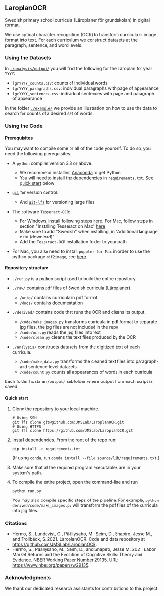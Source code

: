 ## LaroplanOCR

Swedish primary school curricula (Läroplaner för grundskolan) in digital format.

We use optical character recognition (OCR) to transform curricula in image format into text.
For each curriculum we construct datasets at the paragraph, sentence, and word levels.

### Using the Datasets

In [`./analysis/output/`](analysis/output) you will find the following for the Läroplan for year `YYYY`:
* `lgrYYYY_counts.csv`: counts of individual words
* `lgrYYYY_paragraphs.csv`: individual paragraphs with page of appearance
* `lgrYYYY_sentences.csv`: individual sentences with page and paragraph of appearance

In the folder [`./example/`](example) we provide an illustration on how to use the data to search for counts of a desired set of words.

### Using the Code

#### Prerequisites

You may want to compile some or all of the code yourself.
To do so, you need the following prerequisites.

- A `python` compiler version 3.8 or above.
    - We recommend installing [Anaconda](https://www.anaconda.com/products/individual) to get Python
    - You will need to install the dependencies in `requirements.txt`. See [quick start](#quick-start) below

- [`git`](https://git-scm.com/downloads) for version control.
    - And [`git-lfs`](https://git-lfs.github.com/) for versioning large files

- The software `Tesseract-OCR`:
    - For Windows, install following steps [here](https://stackoverflow.com/a/53672281). For Mac, follow steps in section "Installing Tesseract on Mac" [here](https://guides.library.illinois.edu/c.php?g=347520&p=4121425)
    - Make sure to add "Swedish" when installing, in "Additional language data (download)"
    - Add the `Tesseract-OCR` installation folder to your path

- For Mac, you also need to install `poppler for Mac` in order to use the python package `pdf2image`, see [here](https://github.com/Belval/pdf2image/blob/master/README.md).


#### Repository structure

- `./run.py` is a python script used to build the entire repository.

- `./raw/` contains pdf files of Swedish curricula (Läroplaner).
   - `/orig/` contains curricula in pdf format
   - `/docs/` contains documentation

- `./derived/` contains code that runs the OCR and cleans its output.
   - `/code/make_images.py` transforms curricula in pdf format to separate jpg files, the jpg files are not included in the repo
   - `/code/ocr.py` reads the jpg files into text
   - `/code/clean.py` cleans the text files produced by the OCR

- `./analysis/` constructs datasets from the digitized text of each curricula.
   - `/code/make_data.py` transforms the cleaned text files into paragraph- and sentence-level datasets
   - `/code/count.py` counts all appearances of words in each curricula

Each folder hosts an `/output/` subfolder where output from each script is saved.


#### Quick start

1. Clone the repository to your local machine.

    ```
    # Using SSH
    git lfs clone git@github.com:JMSLab/LaroplanOCR.git
    # Using HTTPS
    git lfs clone https://github.com/JMSLab/LaroplanOCR.git
    ```

2. Install dependencies. From the root of the repo run:

    ```
    pip install -r requirements.txt
    ```

    (If using `conda`, run `conda install --file source/lib/requirements.txt`.)

3. Make sure that all the required program executables are in your system's path.

4. To compile the entire project, open the command-line and run

    ```
    python run.py
    ```

    You may also compile specific steps of the pipeline.
    For example, `python derived/code/make_images.py` will transform the pdf files of the curricula into jpg files.


### Citations

* Hermo, S., Lundqvist, C., Päällysaho, M., Seim, D., Shapiro, Jesse M., and Trollbäck, S. 2021. LaroplanOCR. Code and data repository at https://github.com/JMSLab/LaroplanOCR.
* Hermo, S., Päällysaho, M., Seim, D., and Shapiro, Jesse M. 2021. Labor Market Returns and the Evolution of Cognitive Skills: Theory and Evidence. NBER Working Paper Number 29135. URL: https://www.nber.org/papers/w29135.


### Acknowledgments

We thank our dedicated research assistants for contributions to this project.

